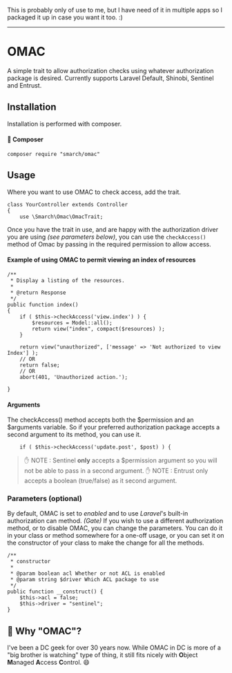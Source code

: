 This is probably only of use to me, but I have need of it in multiple apps so I packaged it up in case you want it too. :)

***

# OMAC
A simple trait to allow authorization checks using whatever authorization package is desired. Currently supports Laravel Default, Shinobi, Sentinel and Entrust.

## Installation

Installation is performed with composer.

#### :black_square_button: Composer

    composer require "smarch/omac"

## Usage


Where you want to use OMAC to check access, add the trait.

    class YourController extends Controller
    {
        use \Smarch\Omac\OmacTrait;

Once you have the trait in use, and are happy with the authorization driver you are using _(see parameters below)_, you can use the `checkAccess()` method of Omac by passing in the required permission to allow access.

#### Example of using OMAC to permit viewing an index of resources

    /**
     * Display a listing of the resources.
     *
     * @return Response
     */
    public function index()
    {
        if ( $this->checkAccess('view.index') ) {
            $resources = Model::all();
            return view("index", compact($resources) );
        }

        return view("unauthorized", ['message' => 'Not authorized to view Index'] );
        // OR
        return false;
        // OR
        abort(401, 'Unauthorized action.');

    }

#### Arguments
The checkAccess() method accepts both the $permission and an $arguments variable. So if your preferred authorization package accepts a second argument to its method, you can use it.

        if ( $this->checkAccess('update.post', $post) ) {

> :hand: NOTE : Sentinel **only** accepts a $permission argument so you will not be able to pass in a second argument.
> :hand: NOTE : Entrust only accepts a boolean (true/false) as it second argument.


### Parameters (optional)

By default, OMAC is set to _enabled_ and to use _Laravel_'s built-in authorization can method. _(Gate)_ If you wish to use a different authorization method, or to disable OMAC, you can change the parameters. You can do it in your class or method somewhere for a one-off usage, or you can set it on the constructor of your class to make the change for all the methods.

    /**
     * constructor
     * 
     * @param boolean acl Whether or not ACL is enabled
     * @param string $driver Which ACL package to use
     */
    public function __construct() {
        $this->acl = false;
        $this->driver = "sentinel";
    }

## :trident: Why "OMAC"?
I've been a DC geek for over 30 years now. While OMAC in DC is more of a "big brother is watching" type of thing, it still fits nicely with **O**bject **M**anaged **A**ccess **C**ontrol. :smile:   